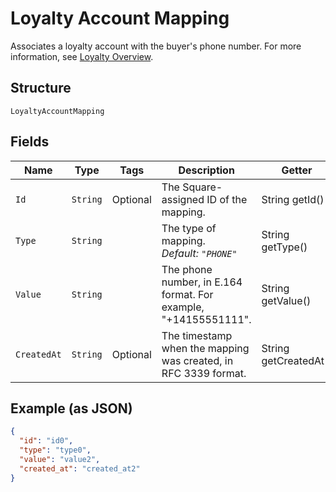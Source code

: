 
# Loyalty Account Mapping

Associates a loyalty account with the buyer's phone number.
For more information, see
[Loyalty Overview](https://developer.squareup.com/docs/loyalty/overview).

## Structure

`LoyaltyAccountMapping`

## Fields

| Name | Type | Tags | Description | Getter |
|  --- | --- | --- | --- | --- |
| `Id` | `String` | Optional | The Square-assigned ID of the mapping. | String getId() |
| `Type` | `String` |  | The type of mapping.<br>*Default: `"PHONE"`* | String getType() |
| `Value` | `String` |  | The phone number, in E.164 format. For example, "+14155551111". | String getValue() |
| `CreatedAt` | `String` | Optional | The timestamp when the mapping was created, in RFC 3339 format. | String getCreatedAt() |

## Example (as JSON)

```json
{
  "id": "id0",
  "type": "type0",
  "value": "value2",
  "created_at": "created_at2"
}
```

